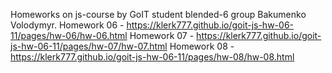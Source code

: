 Homeworks on js-course by GoIT student blended-6 group Bakumenko Volodymyr. 
Homework 06 - https://klerk777.github.io/goit-js-hw-06-11/pages/hw-06/hw-06.html 
Homework 07 - https://klerk777.github.io/goit-js-hw-06-11/pages/hw-07/hw-07.html 
Homework 08 - https://klerk777.github.io/goit-js-hw-06-11/pages/hw-08/hw-08.html 
